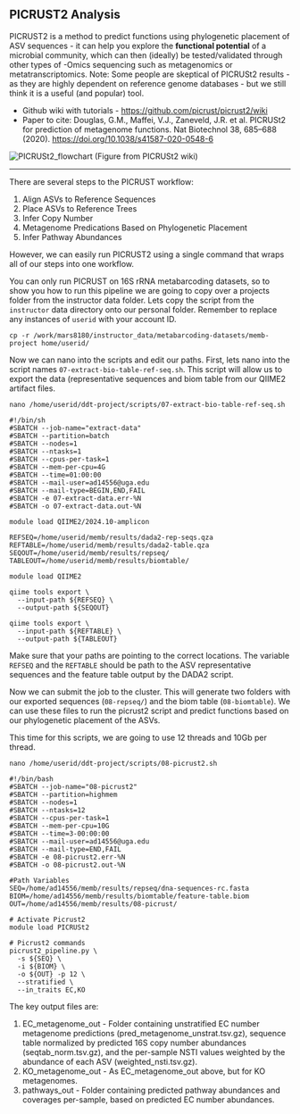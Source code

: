 ## PICRUST2 Analysis
PICRUST2 is a method to predict functions using phylogenetic placement of ASV sequences - it can help you explore the **functional potential** of a microbial community, which can then (ideally) be tested/validated through other types of -Omics sequencing such as metagenomics or metatranscriptomics. Note: Some people are skeptical of PICRUSt2 results - as they are highly dependent on reference genome databases - but we still think it is a useful (and popular) tool. 
* Github wiki with tutorials - https://github.com/picrust/picrust2/wiki
* Paper to cite: Douglas, G.M., Maffei, V.J., Zaneveld, J.R. et al. PICRUSt2 for prediction of metagenome functions. Nat Biotechnol 38, 685–688 (2020). https://doi.org/10.1038/s41587-020-0548-6

![PICRUSt2_flowchart](https://github.com/user-attachments/assets/e072d959-7c83-48e1-848c-607646cc45da)
(Figure from PICRUSt2 wiki)

---

There are several steps to the PICRUST workflow: 

1. Align ASVs to Reference Sequences
2. Place ASVs to Reference Trees
3. Infer Copy Number
4. Metagenome Predications Based on Phylogenetic Placement
5. Infer Pathway Abundances

However, we can easily run PICRUST2 using a single command that wraps all of our steps into one workflow. 

You can only run PICRUST on 16S rRNA metabarcoding datasets, so to show you how to run this pipeline we are going to copy over a projects folder from the instructor data folder. Lets copy the script from the `instructor` data directory onto our personal folder. Remember to replace any instances of `userid` with your account ID. 

```
cp -r /work/mars8180/instructor_data/metabarcoding-datasets/memb-project home/userid/
```

Now we can nano into the scripts and edit our paths. First, lets nano into the script names `07-extract-bio-table-ref-seq.sh`. This script will allow us to export the data (representative sequences and biom table from our QIIME2 artifact files. 

```
nano /home/userid/ddt-project/scripts/07-extract-bio-table-ref-seq.sh
```

```
#!/bin/sh
#SBATCH --job-name="extract-data"
#SBATCH --partition=batch
#SBATCH --nodes=1
#SBATCH --ntasks=1
#SBATCH --cpus-per-task=1
#SBATCH --mem-per-cpu=4G
#SBATCH --time=01:00:00
#SBATCH --mail-user=ad14556@uga.edu
#SBATCH --mail-type=BEGIN,END,FAIL
#SBATCH -e 07-extract-data.err-%N
#SBATCH -o 07-extract-data.out-%N

module load QIIME2/2024.10-amplicon

REFSEQ=/home/userid/memb/results/dada2-rep-seqs.qza
REFTABLE=/home/userid/memb/results/dada2-table.qza
SEQOUT=/home/userid/memb/results/repseq/
TABLEOUT=/home/userid/memb/results/biomtable/

module load QIIME2

qiime tools export \
  --input-path ${REFSEQ} \
  --output-path ${SEQOUT}

qiime tools export \
  --input-path ${REFTABLE} \
  --output-path ${TABLEOUT}
```

Make sure that your paths are pointing to the correct locations. The variable `REFSEQ` and the `REFTABLE` should be path to the ASV representative sequences and the feature table output by the DADA2 script. 

Now we can submit the job to the cluster. This will generate two folders with our exported sequences (`08-repseq/`) and the biom table (`08-biomtable`). We can use these files to run the picrust2 script and predict functions based on our phylogenetic placement of the ASVs.

This time for this scripts, we are going to use 12 threads and 10Gb per thread.

```
nano /home/userid/ddt-project/scripts/08-picrust2.sh
```

```
#!/bin/bash
#SBATCH --job-name="08-picrust2"
#SBATCH --partition=highmem
#SBATCH --nodes=1
#SBATCH --ntasks=12
#SBATCH --cpus-per-task=1
#SBATCH --mem-per-cpu=10G
#SBATCH --time=3-00:00:00
#SBATCH --mail-user=ad14556@uga.edu
#SBATCH --mail-type=END,FAIL
#SBATCH -e 08-picrust2.err-%N
#SBATCH -o 08-picrust2.out-%N

#Path Variables
SEQ=/home/ad14556/memb/results/repseq/dna-sequences-rc.fasta
BIOM=/home/ad14556/memb/results/biomtable/feature-table.biom
OUT=/home/ad14556/memb/results/08-picrust/

# Activate Picrust2
module load PICRUSt2

# Picrust2 commands
picrust2_pipeline.py \
  -s ${SEQ} \
  -i ${BIOM} \
  -o ${OUT} -p 12 \
  --stratified \
  --in_traits EC,KO
```

The key output files are:

1. EC_metagenome_out - Folder containing unstratified EC number metagenome predictions (pred_metagenome_unstrat.tsv.gz), sequence table normalized by predicted 16S copy number abundances (seqtab_norm.tsv.gz), and the per-sample NSTI values weighted by the abundance of each ASV (weighted_nsti.tsv.gz).
2. KO_metagenome_out - As EC_metagenome_out above, but for KO metagenomes.
3. pathways_out - Folder containing predicted pathway abundances and coverages per-sample, based on predicted EC number abundances.
